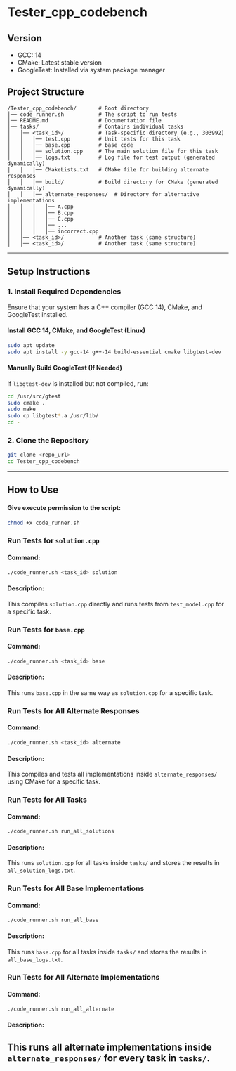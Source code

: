 # **Tester_cpp_codebench**

## **Version**
- GCC: 14
- CMake: Latest stable version
- GoogleTest: Installed via system package manager

## **Project Structure**
```
/Tester_cpp_codebench/       # Root directory
│── code_runner.sh           # The script to run tests
│── README.md                # Documentation file
│── tasks/                   # Contains individual tasks
│   │── <task_id>/           # Task-specific directory (e.g., 303992)
│   │   │── test.cpp         # Unit tests for this task
│   │   │── base.cpp         # base code
│   │   │── solution.cpp     # The main solution file for this task
│   │   │── logs.txt         # Log file for test output (generated dynamically)
│   │   │── CMakeLists.txt   # CMake file for building alternate responses
│   │   │── build/           # Build directory for CMake (generated dynamically)
│   │   │── alternate_responses/  # Directory for alternative implementations
│   │   │   │── A.cpp
│   │   │   │── B.cpp
│   │   │   │── C.cpp
│   │   │   │── ...
│   │   │   │── incorrect.cpp
│   │── <task_id>/           # Another task (same structure)
│   │── <task_id>/           # Another task (same structure)
```

---

## **Setup Instructions**

### **1. Install Required Dependencies**
Ensure that your system has a C++ compiler (GCC 14), CMake, and GoogleTest installed.

#### **Install GCC 14, CMake, and GoogleTest (Linux)**
```bash
sudo apt update
sudo apt install -y gcc-14 g++-14 build-essential cmake libgtest-dev
```

#### **Manually Build GoogleTest (If Needed)**
If `libgtest-dev` is installed but not compiled, run:
```bash
cd /usr/src/gtest
sudo cmake .
sudo make
sudo cp libgtest*.a /usr/lib/
cd -
```

### **2. Clone the Repository**
```bash
git clone <repo_url>
cd Tester_cpp_codebench
```

---

## **How to Use**
#### **Give execute permission to the script:**
```bash
chmod +x code_runner.sh
```

### **Run Tests for `solution.cpp`**
#### **Command:**
```bash
./code_runner.sh <task_id> solution
```
#### **Description:**
This compiles `solution.cpp` directly and runs tests from `test_model.cpp` for a specific task.

### **Run Tests for `base.cpp`**
#### **Command:**
```bash
./code_runner.sh <task_id> base
```
#### **Description:**
This runs `base.cpp` in the same way as `solution.cpp` for a specific task.

### **Run Tests for All Alternate Responses**
#### **Command:**
```bash
./code_runner.sh <task_id> alternate
```
#### **Description:**
This compiles and tests all implementations inside `alternate_responses/` using CMake for a specific task.

### **Run Tests for All Tasks**
#### **Command:**
```bash
./code_runner.sh run_all_solutions
```
#### **Description:**
This runs `solution.cpp` for all tasks inside `tasks/` and stores the results in `all_solution_logs.txt`.

### **Run Tests for All Base Implementations**
#### **Command:**
```bash
./code_runner.sh run_all_base
```
#### **Description:**
This runs `base.cpp` for all tasks inside `tasks/` and stores the results in `all_base_logs.txt`.

### **Run Tests for All Alternate Implementations**
#### **Command:**
```bash
./code_runner.sh run_all_alternate
```
#### **Description:**
This runs all alternate implementations inside `alternate_responses/` for every task in `tasks/`.
---
